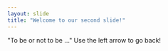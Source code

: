 ```yaml
---
layout: slide
title: "Welcome to our second slide!"
---
```

"To be or not to be ..."
Use the left arrow to go back!
